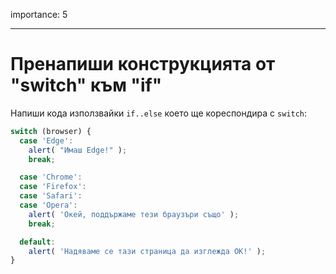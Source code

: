 importance: 5

---

# Пренапиши конструкцията от "switch" към "if"

Напиши кода използвайки `if..else` което ще кореспондира с `switch`:

```js
switch (browser) {
  case 'Edge':
    alert( "Имаш Edge!" );
    break;

  case 'Chrome':
  case 'Firefox':
  case 'Safari':
  case 'Opera':
    alert( 'Окей, поддържаме тези браузъри също' );
    break;

  default:
    alert( 'Надяваме се тази страница да изглежда ОК!' );
}
```

